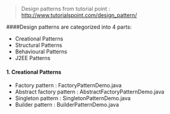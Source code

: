 >Design patterns from tutorial point : http://www.tutorialspoint.com/design_pattern/

####Design patterns are categorized into 4 parts:
   - Creational Patterns
   - Structural Patterns
   - Behavioural Patterns
   - J2EE Patterns
   
#### 1. Creational Patterns

   - Factory pattern : FactoryPatternDemo.java
   - Abstract factory pattern : AbstractFactoryPatternDemo.java
   - Singleton pattern : SingletonPatternDemo.java
   - Builder pattern : BuilderPatternDemo.java
   